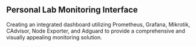 ## Personal Lab Monitoring Interface

Creating an integrated dashboard utilizing Prometheus, Grafana, Mikrotik, CAdvisor, Node Exporter, and Adguard to provide a comprehensive and visually appealing monitoring solution.
